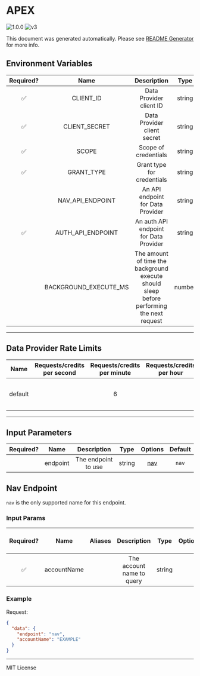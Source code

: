 # APEX

![1.0.0](https://img.shields.io/github/package-json/v/smartcontractkit/external-adapters-js?filename=packages/sources/apex/package.json) ![v3](https://img.shields.io/badge/framework%20version-v3-blueviolet)

This document was generated automatically. Please see [README Generator](../../scripts#readme-generator) for more info.

## Environment Variables

| Required? |         Name          |                                        Description                                        |  Type  | Options |                  Default                   |
| :-------: | :-------------------: | :---------------------------------------------------------------------------------------: | :----: | :-----: | :----------------------------------------: |
|    ✅     |       CLIENT_ID       |                                  Data Provider client ID                                  | string |         |                                            |
|    ✅     |     CLIENT_SECRET     |                                Data Provider client secret                                | string |         |                                            |
|    ✅     |         SCOPE         |                                   Scope of credentials                                    | string |         |                                            |
|    ✅     |      GRANT_TYPE       |                                Grant type for credentials                                 | string |         |                                            |
|           |   NAV_API_ENDPOINT    |                             An API endpoint for Data Provider                             | string |         | `https://api.apexgroup.com/v1/reports/NAV` |
|    ✅     |   AUTH_API_ENDPOINT   |                          An auth API endpoint for Data Provider                           | string |         |                                            |
|           | BACKGROUND_EXECUTE_MS | The amount of time the background execute should sleep before performing the next request | number |         |                  `10000`                   |

---

## Data Provider Rate Limits

|  Name   | Requests/credits per second | Requests/credits per minute | Requests/credits per hour |               Note                |
| :-----: | :-------------------------: | :-------------------------: | :-----------------------: | :-------------------------------: |
| default |                             |              6              |                           | Setting reasonable default limits |

---

## Input Parameters

| Required? |   Name   |     Description     |  Type  |       Options        | Default |
| :-------: | :------: | :-----------------: | :----: | :------------------: | :-----: |
|           | endpoint | The endpoint to use | string | [nav](#nav-endpoint) |  `nav`  |

## Nav Endpoint

`nav` is the only supported name for this endpoint.

### Input Params

| Required? |    Name     | Aliases |        Description        |  Type  | Options | Default | Depends On | Not Valid With |
| :-------: | :---------: | :-----: | :-----------------------: | :----: | :-----: | :-----: | :--------: | :------------: |
|    ✅     | accountName |         | The account name to query | string |         |         |            |                |

### Example

Request:

```json
{
  "data": {
    "endpoint": "nav",
    "accountName": "EXAMPLE"
  }
}
```

---

MIT License
